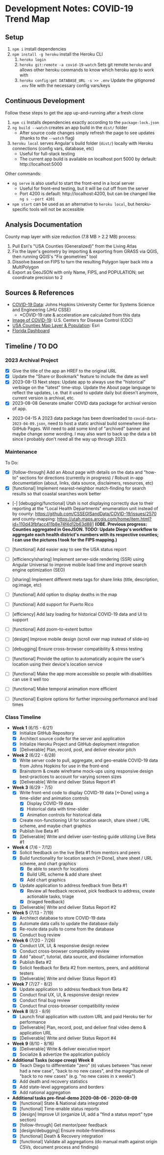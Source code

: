 
# Development Notes: COVID-19 Trend Map

## Setup

1. `npm i` install dependencies
2. `npm install -g heroku` install the Heroku CLI
   1. `heroku login`
   2. `heroku git:remote -a covid-19-watch` Sets git remote `heroku` and allows other heroku commands to know which heroku app to work with
   3. `heroku config:get DATABASE_URL -s >> .env` Update the gitignored `.env` file with the necessary config vars/keys

## Continuous Development

Follow these steps to get the app up-and-running after a fresh clone

1. `npm ci` Installs dependencies exactly according to the `package-lock.json`
2. `ng build --watch` creates an app build in the `dist/` folder
   - After source code changes simply refresh the page to see updates (thanks to the `--watch` flag)
3. `heroku local` serves Angular's build folder (`dist/`) locally with Heroku connections (config vars, database, etc)
   - Useful for full-stack testing
   - The current app build is available on localhost port 5000 by default: http://localhost:5000

Other commands:

- `ng serve` is also useful to start the front-end in a local server
  - Useful for front-end testing, but it will be cut off from the server
  - Port 4200 is default: http://localhost:4200, but can be changed like `ng s --port 4201`
- `npm start` can be used as an alternative to `heroku local`, but heroku-specific tools will not be accessible

## Analysis Documentation

County map layer with size reduction (7.8 MB > 2.2 MB) process:

  1. Pull Esri's "USA Counties (Generalized)" from the Living Atlas
  2. Fix the layer's geometry by importing & exporting from GRASS via QGIS, then running QGIS's "Fix geometries" tool
  3. Dissolve based on FIPS to turn the resulting Polygon layer back into a MultiPolygon
  4. Export as GeoJSON with only Name, FIPS, and POPULATION; set coordinate precision to 2

## Sources & References

- [COVID-19 Data](https://github.com/CSSEGISandData/COVID-19): Johns Hopkins University Center for Systems Science and Engineering (JHU CSSE)
  - *COVID-19 rate & acceleration are calculated from this data
- [Image of COVID-19](https://phil.cdc.gov/Details.aspx?pid=23312): U.S. Centers for Disease Control (CDC)
- [USA Counties Map Layer & Population](https://www.arcgis.com/home/item.html?id=7566e0221e5646f99ea249a197116605): Esri
- [Florida Dashboard](https://floridacovidaction.com)

## Timeline / TO DO

### 2023 Archival Project

- [x] Give the title of the app an HREF to the original URL
- [x] Update the "Share or Bookmark" feature to include the date as well
- [x] 2023-08-13 Next steps: Update app to always use the "historical" verbiage on the "latest" time-stop. Update the About page language to reflect the updates, i.e. that it used to update daily but doesn't anymore, current version is archival, etc.
- [x] 2023-08-08 Generate smaller COVID data package for archival version of app.
- 2023-04-15 A 2023 data package has been downloaded to `covid-data-2023-04-09.json`, need to host a static archival build somewhere like GitHub Pages. Will need to add some kind of "archived" banner and maybe change some wording. I may also want to back up the data a bit since I probably don't need all the way up through 2023.

### Maintenance

To Do:

- [x] [follow-through] Add an About page with details on the data and "how-to" sections for directions (currently in progress) / Robust in-app documentation (about, links, data source, disclaimers, resources, etc)
- [x] [functional] Implement nearest-neighbor match-finding for search results so that coastal searches work better
- [-] [debugging/functional] Utah is not displaying correctly due to their reporting at the "Local Health Departments" enumeration unit instead of by county: https://github.com/CSSEGISandData/COVID-19/issues/2570 and county-mapping: https://utah.maps.arcgis.com/home/item.html?id=110d43fbfacc411b8e74f4d12b63d881 **(OBE. Previous progress: Counties aggregated in GeoJSON. TODO: Update Diego's workflow to aggregate each health district's numbers with its respective counties; I can use the pictures I took for the FIPS mapping.)**
- [ ] [functional] Add easier way to see the USA status report
- [ ] [efficiency/sharing] Implement server-side rendering (SSR) using Angular Universal to improve mobile load time and improve search engine optimization (SEO)
- [ ] [sharing] Implement different meta tags for share links (title, description, og:image, etc)
- [ ] [functional] Add option to display deaths in the map
- [ ] [functional] Add support for Puerto Rico
- [ ] [efficiency] Add lazy loading for historical COVID-19 data and UI to support
- [ ] [functional] Add zoom-to-extent button
- [ ] [design] Improve mobile design (scroll over map instead of slide-in)
- [ ] [debugging] Ensure cross-browser compatibility & stress testing
- [ ] [functional] Provide the option to automatically acquire the user's location using their device's location service
- [ ] [functional] Make the app more accessible so people with disabilities can use it well too
- [ ] [functional] Make temporal animation more efficient
- [ ] [functional] Explore options for further improving performance and load times


### Class Timeline

- **Week 1** (6/15 - 6/21)
  - [x] Initialize GitHub Repository
  - [x] Architect source code for the server and application
  - [x] Initialize Heroku Project and GitHub deployment integration
  - [x] [Deliverable] Plan, record, post, and deliver elevator pitch

- **Week 2** (6/22 - 6/28)
  - [x] Write server code to pull, aggregate, and geo-enable COVID-19 data from Johns Hopkins for use in the front-end
  - [x] Brainstorm & create wireframe mock-ups using responsive design best-practices to account for varying screen sizes
  - [x] [Deliverable] Write and deliver Status Report #1

- **Week 3** (6/29 - 7/5)
  - [x] Write front-end code to display COVID-19 data [<-Done] using a time-slider and animation controls
    - [x] Display COVID-19 data
    - [x] Historical data with time-slider
    - [x] Animation controls for historical data
  - [x] Create non-functioning UI for location search, share sheet / URL scheme, and maybe chart graphics
  - [x] Publish live Beta #1
  - [x] [Deliverable] Write and deliver user-testing guide utilizing Live Beta #1

- **Week 4** (7/6 - 7/12)
  - [x] Solicit feedback on the live Beta #1 from mentors and peers
  - [x] Build functionality for location search [<-Done], share sheet / URL scheme, and chart graphics
    - [x] Be able to search for locations
    - [x] Build URL scheme & add share sheet
    - [x] Add chart graphics
  - [x] Update application to address feedback from Beta #1
    - [x] Review all feedback received, pick feedback to address, create actionable tasks, triage
    - [x] (triaged feedback)
  - [x] [Deliverable] Write and deliver Status Report #2

- **Week 5** (7/13 - 7/19)
  - [x] Architect database to store COVID-19 data
  - [x] Automate data calls to update the database daily
  - [x] Re-route data pulls to come from the database
  - [x] Conduct bug review

- **Week 6** (7/20 - 7/26)
  - [x] Conduct UX, UI, & responsive design review
  - [x] Conduct cross-browser compatibility review
  - [x] Add "about", tutorial, data source, and disclaimer information
  - [x] Publish Beta #2
  - [x] Solicit feedback for Beta #2 from mentors, peers, and additional testers
  - [x] [Deliverable] Write and deliver Status Report #3

- **Week 7** (7/27 - 8/2)
  - [x] Update application to address feedback from Beta #2
  - [x] Conduct final UX, UI, & responsive design review
  - [x] Conduct final bug review
  - [x] Conduct final cross-browser compatibility review

- **Week 8** (8/3 - 8/9)
  - [x] Launch final application with custom URL and paid Heroku tier for performance
  - [x] [Deliverable] Plan, record, post, and deliver final video demo & application URL
  - [x] [Deliverable] Write and deliver Status Report #4

- **Week 9** (8/10 - 8/16)
  - [x] [Deliverable] Write & deliver executive report
  - [x] Socialize & advertize the application publicly

- **Additional Tasks (scope creep) Week 8**
  - [x] Teach Diego to differentiate "zero" (`0`) values between "has never had a new case", "back to no new cases", and the magnitude of "back to no new cases" (e.g. "no new cases in x weeks")
  - [x] Add death and recovery statistics
  - [x] Add state-level aggregations and borders
  - [x] Add national aggregation

- **Additional tasks pre-final-demo 2020-08-06 - 2020-08-09**
  - [x] [functional] State & National data integrated
  - [x] [functional] Time-enable status reports
  - [x] [design] Improve UI (organize UI, add a "find a status report" type section)
  - [x] [follow-through] Get mentor/peer feedback
  - [x] [design/debugging] Ensure mobile-friendliness
  - [x] [functional] Death & Recovery integration
  - [x] [functional] Validate all aggregations (do manual math against origin CSVs, document process and findings)
